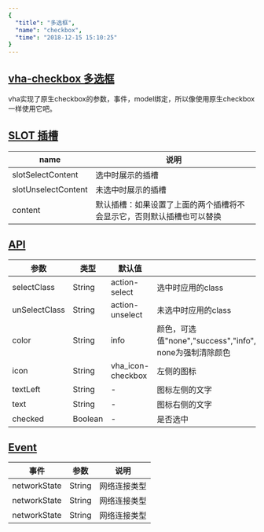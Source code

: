 ```yaml
---
{
  "title": "多选框",
  "name": "checkbox",
  "time": "2018-12-15 15:10:25"
}
---
```


<section id="checkbox">

# **[vha-checkbox 多选框](#checkbox)**

vha实现了原生checkbox的参数，事件，model绑定，所以像使用原生checkbox一样使用它吧。

</section>
<!-- ------------------------------------------- -->
<section id="SLOT">

# **[SLOT 插槽](#SLOT)**

name|说明
-|-
slotSelectContent|选中时展示的插槽
slotUnselectContent|未选中时展示的插槽
content|默认插槽：如果设置了上面的两个插槽将不会显示它，否则默认插槽也可以替换

</section>
<!-- ------------------------------------------- -->
<section id="API">

# **[API](#API)**

参数|类型|默认值|说明
-|-|-|-
selectClass|String|action-select|选中时应用的class
unSelectClass|String|action-unselect|未选中时应用的class
color|String|info|颜色，可选值"none","success","info","warning","error","dark","calm","stable","light"。none为强制清除颜色
icon|String|vha_icon-checkbox|左侧的图标
textLeft|String|-|图标左侧的文字
text|String|-|图标右侧的文字
checked|Boolean|-|是否选中

</section>
<!-- ------------------------------------------- -->
<section id="Event">

# **[Event](#Event)**

事件|参数|说明
-|-|-
networkState|String|网络连接类型
networkState|String|网络连接类型
networkState|String|网络连接类型

</section>